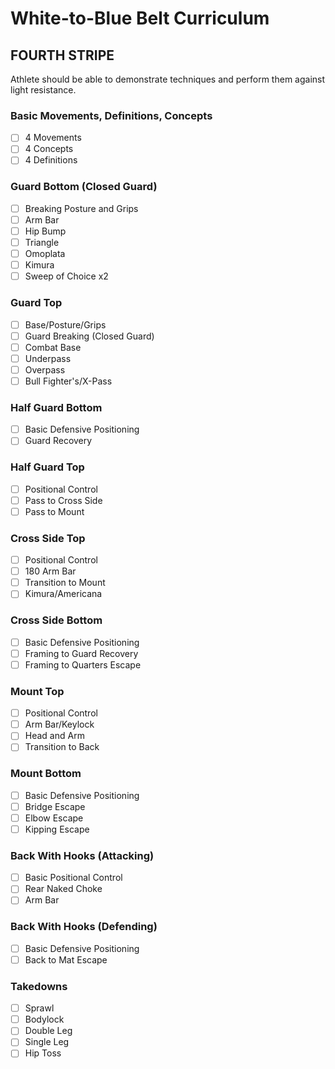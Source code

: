 # White-to-Blue Belt Curriculum
## FOURTH STRIPE

Athlete should be able to demonstrate techniques and perform them against light resistance.

### Basic Movements, Definitions, Concepts
- [ ] 4 Movements
- [ ] 4 Concepts
- [ ] 4 Definitions

### Guard Bottom (Closed Guard)
- [ ] Breaking Posture and Grips
- [ ] Arm Bar
- [ ] Hip Bump
- [ ] Triangle
- [ ] Omoplata
- [ ] Kimura
- [ ] Sweep of Choice x2
      
### Guard Top
- [ ] Base/Posture/Grips
- [ ] Guard Breaking (Closed Guard)
- [ ] Combat Base
- [ ] Underpass
- [ ] Overpass
- [ ] Bull Fighter's/X-Pass

### Half Guard Bottom
- [ ] Basic Defensive Positioning
- [ ] Guard Recovery

### Half Guard Top
- [ ] Positional Control
- [ ] Pass to Cross Side
- [ ] Pass to Mount

### Cross Side Top
- [ ] Positional Control
- [ ] 180 Arm Bar
- [ ] Transition to Mount
- [ ] Kimura/Americana

### Cross Side Bottom
- [ ] Basic Defensive Positioning
- [ ] Framing to Guard Recovery
- [ ] Framing to Quarters Escape

### Mount Top
- [ ] Positional Control
- [ ] Arm Bar/Keylock
- [ ] Head and Arm
- [ ] Transition to Back

### Mount Bottom
- [ ] Basic Defensive Positioning
- [ ] Bridge Escape
- [ ] Elbow Escape
- [ ] Kipping Escape

### Back With Hooks (Attacking)
- [ ] Basic Positional Control
- [ ] Rear Naked Choke
- [ ] Arm Bar

### Back With Hooks (Defending)
- [ ] Basic Defensive Positioning
- [ ] Back to Mat Escape

### Takedowns
- [ ] Sprawl
- [ ] Bodylock
- [ ] Double Leg
- [ ] Single Leg
- [ ] Hip Toss
